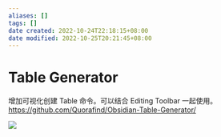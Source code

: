 ```yaml
---
aliases: []
tags: []
date created: 2022-10-24T22:18:15+08:00
date modified: 2022-10-25T20:21:45+08:00
---
```


# Table Generator

增加可视化创建 Table 命令。可以结合 Editing Toolbar 一起使用。
<https://github.com/Quorafind/Obsidian-Table-Generator/>

![](../_assets/Table%20Generator.md_files/33df0924-cefc-4438-bf02-6084991fd4bd.png)
